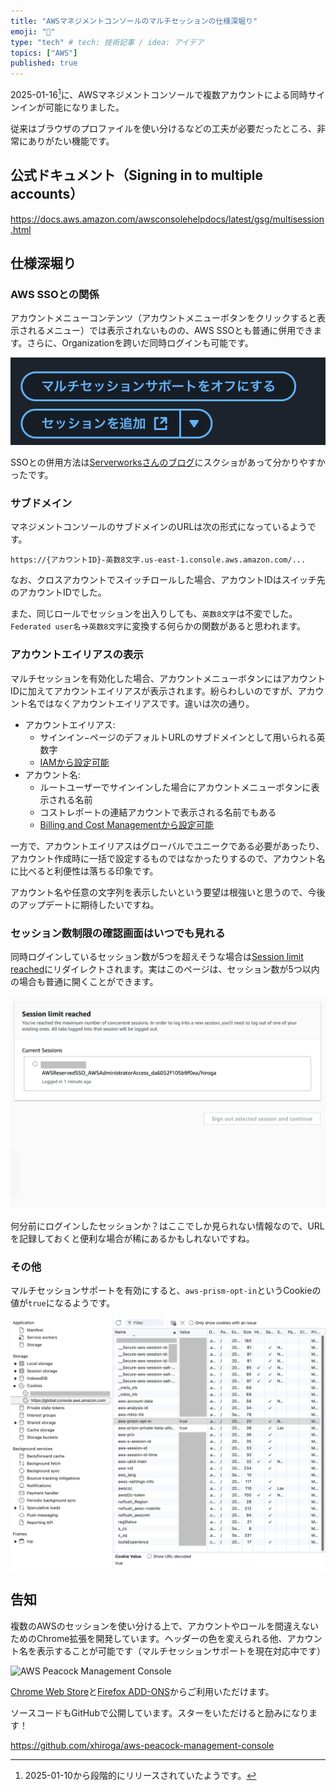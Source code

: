 ```yaml
---
title: "AWSマネジメントコンソールのマルチセッションの仕様深堀り"
emoji: "🔖"
type: "tech" # tech: 技術記事 / idea: アイデア
topics: ["AWS"]
published: true
---
```


2025-01-16[^release-day]に、AWSマネジメントコンソールで複数アカウントによる同時サインインが可能になりました。
[^release-day]: 2025-01-10から段階的にリリースされていたようです。

従来はブラウザのプロファイルを使い分けるなどの工夫が必要だったところ、非常にありがたい機能です。

## 公式ドキュメント（Signing in to multiple accounts）

https://docs.aws.amazon.com/awsconsolehelpdocs/latest/gsg/multisession.html

## 仕様深堀り

### AWS SSOとの関係

アカウントメニューコンテンツ（アカウントメニューボタンをクリックすると表示されるメニュー）では表示されないものの、AWS SSOとも普通に併用できます。さらに、Organizationを跨いだ同時ログインも可能です。

![AWS Multi Session Buttons](/images/aws-multi-session-fig1.png)

SSOとの併用方法は[Serverworksさんのブログ](https://blog.serverworks.co.jp/sign-in-for-multiple-AWS-accounts)にスクショがあって分かりやすかったです。

### サブドメイン

マネジメントコンソールのサブドメインのURLは次の形式になっているようです。

`https://{アカウントID}-英数8文字.us-east-1.console.aws.amazon.com/...`

なお、クロスアカウントでスイッチロールした場合、アカウントIDはスイッチ先のアカウントIDでした。

また、同じロールでセッションを出入りしても、`英数8文字`は不変でした。`Federated user名`→`英数8文字`に変換する何らかの関数があると思われます。

### アカウントエイリアスの表示

マルチセッションを有効化した場合、アカウントメニューボタンにはアカウントIDに加えてアカウントエイリアスが表示されます。紛らわしいのですが、アカウント名ではなくアカウントエイリアスです。違いは次の通り。

- アカウントエイリアス:
  - サインイン−ページのデフォルトURLのサブドメインとして用いられる英数字
  - [IAMから設定可能](https://docs.aws.amazon.com/ja_jp/IAM/latest/UserGuide/console-account-alias.html)
- アカウント名:
  - ルートユーザーでサインインした場合にアカウントメニューボタンに表示される名前
  - コストレポートの連結アカウントで表示される名前でもある
  - [Billing and Cost Managementから設定可能](https://repost.aws/ja/knowledge-center/change-organizations-name)

一方で、アカウントエイリアスはグローバルでユニークである必要があったり、アカウント作成時に一括で設定するものではなかったりするので、アカウント名に比べると利便性は落ちる印象です。

アカウント名や任意の文字列を表示したいという要望は根強いと思うので、今後のアップデートに期待したいですね。

### セッション数制限の確認画面はいつでも見れる

同時ログインしているセッション数が5つを超えそうな場合は[Session limit reached](https://signin.aws.amazon.com/sessions/limit)にリダイレクトされます。実はこのページは、セッション数が5つ以内の場合も普通に開くことができます。

![Session limit (not) reached](/images/aws-multi-session-fig3.png)

何分前にログインしたセッションか？はここでしか見られない情報なので、URLを記録しておくと便利な場合が稀にあるかもしれないですね。

### その他

マルチセッションサポートを有効にすると、`aws-prism-opt-in`というCookieの値が`true`になるようです。

![Cookie](/images/aws-multi-session-fig2.png)

## 告知

複数のAWSのセッションを使い分ける上で、アカウントやロールを間違えないためのChrome拡張を開発しています。ヘッダーの色を変えられる他、アカウント名を表示することが可能です（マルチセッションサポートを現在対応中です）

![AWS Peacock Management Console](https://github.com/xhiroga/aws-peacock-management-console/blob/43709a5b0f1acb8354721a8acb9d3e224387dd8e/images/aws-peacock-mc.png?raw=true)

[Chrome Web Store](https://chromewebstore.google.com/detail/aws-peacock-management-co/bknjjajglapfhbdcfgmhgkgfomkkaidj?utm_source=zenn-dev_aws-multi-session)と[Firefox ADD-ONS](https://addons.mozilla.org/ja/firefox/addon/aws-peacock-management-console/)からご利用いただけます。

ソースコードもGitHubで公開しています。スターをいただけると励みになります！

https://github.com/xhiroga/aws-peacock-management-console
